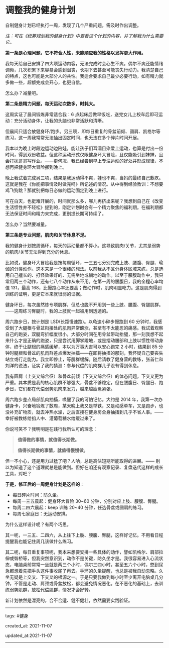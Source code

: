 # 调整我的健身计划

自制健身计划已经执行一周，发现了几个严重问题，需及时作出调整。

_注：可在《统筹规划我的健身计划》中查看这个计划的内容，并了解我为什么需要它。_

**第一条是心理问题，它不符合人性，未能顺应我的性格以发挥更大作用。**

我每天给自己安排了四大项运动内容，无法完成时会心生不爽。偶尔不爽还能情绪调频，几次积累下来容易会感到沮丧，长期下去甚至可能丧失行动力。我清楚自己的特点，这也可能是大部分人的共性。我适合要求自己最少必要行动，如有精力就多做一些，超额完成会开心，也更自信。

怎么办？减量吧。

**第二条是精力问题，每天运动次数多，时耗大。**

这周实证了晨间锻炼非常适合我：6 点起床后做早饭吃，送完女儿上校车后即可运动：充分活动身体，让我的头脑也非常活跃和清晰。

但晨间只适合放健身环/跑步。另三项，即每日重复的骨盆前倾、圆肩、凯格尔等练习，这一周我常常无法抽出固定时间，也无法在多个碎片时间开展。

我本以为晚上时段边运动边陪娃，能让孩子们耳濡目染爱上运动，也算是付出一份时间，得到双份收益。但这种运动形式仅限健身环大冒险，且仅能吸引到妹妹，且会打扰哥哥写作业。——更何况，我已经尝到早上专注运动的好处并形成规律，不想再把健身环大冒险挪到晚上。

晚上我试着完成另三项，结果是我运动得不爽，娃也不爽，当妈的最终自己歉疚。这就是我在《你能把事情及时做完吗》所记述的情况。从中得到经验教训：不想要鸡飞狗跳？那就别把每日必做的运动固定到晚上进行。

可在白天，也挺难开展的，时间就那么多，哪儿再挤出来呢？我想到自己在《改变生活惯性并不轻松》提到的，刚定计划时会有一个精力聚焦的福利期。在福利期都无法保证时间和精力来完成，更别提长期可持续了。

怎么办？当然要减量。

**第三条是专业问题，肌肉和关节休息不足。**

我的健身计划按周循环，每天的运动量都不算小。这导致肌肉/关节，尤其是弱势的肌肉/关节无法得到充分的休息。

比如说，健身环大冒险我是按每周循环，一三五七分别完成上肢、腰腹、臀腿、瑜伽的分类动作。这本来是一个很棒的想法。以前我从不区分身体区域来练，总是选用自己擅长的、打怪效果好的、无需坐地或躺地的动作。以至于腰腹动作中，我只常用两三个动作，还有七八个动作从来不用。在第一周的腰腹日，我的全程心率均值 131，最高 168，比慢跑心率还要高；做动作时，肌肉明显吃力。这是肌肉得到训练的证明，更是它本来就很弱的证据。

健身环日，每次虽然练专项肌群，但总也脱不开用到一些上肢、腰腹、臀腿肌群。——这周练习臀腿时，我的上肢就一起被用到透透的。

周六跑步日，按计划是 LSD(长距慢速跑)。以龟速小碎步慢跑到 60 分钟时，我感受到了大腿根与骨盆衔接处的肌肉异常酸涨，甚至有不太能忍的痛感。我试着观察自己的跑姿，双腿弯折幅度很小，大部分时间在用骨盆带动抬腿，那一刻我想不起来什么才是正确的跑姿，只是尝试用脚掌蹬地，或是摆动腰部和上肢以惯性带动身体，终于让腿根的痛感缓解，本以为万事大吉可以安心跑完 2 小时，结果到 85 分钟时腿根和骨盆的肌肉群差点爆发抽搐——在即将抽搐的那刻，我怀疑自己要丧失站立或行走能力。我立即停止，等肌群缓解。随后请教了健身营的教练，张首仁和刘洋的说法，证实了我的猜测：参与代偿的肌肉群几乎没有得到休息。

我有圆肩（上交叉综合征）和骨盆前倾（下交叉综合征）的体态问题，下交叉更为严重。其本质是我的核心肌群不够强大，骨盆不够稳定，但在腰腹日、臀腿日、跑步日，它们都在代偿弱势肌肉来发力，越来越疲惫紧张。

周六跑步差点局部肌肉抽搐，唤醒了我的可怕记忆。大约是 2014 年，我第一次办健身卡，兴奋地锻炼了数周，某天晚上我又是举铁，又是动感单车，又是跑步，也没补充矿物质，就去冲热水澡，之后直接在健身房全身抽搐到几乎不省人事。——幸好被教练给掐人中、灌葡萄糖水给缓过来了。

你说可笑不？我明明是在践行我所认可的理念：

> **值得做的事情，就值得长期做。**
> 
> **值得长期做的事情，就值得慢慢做。**

但一不小心，还是用力过猛了吧？人呐，总是高估短期所能取得的进展。—— 别以为知道了这个道理就总是能做到。但好在咱还有观察记录、复盘迭代这样的成长工具，对吧？

**于是，修正后的一周健身计划是这样的**：

- 每日碎片时间：防久坐。
- 每周一三五晨起：健身环大冒险 30~60 分钟，分别对应上肢、腰腹、臀腿。
- 每周二四六晨起：keep 训练 20~40 分钟，任选骨盆或圆肩的练习。
- 每周七家庭日：无运动安排。

为什么这样设计呢？有两个巧思。

其一呢，一三五、二四六，从上往下上肢、腰腹、臀腿，这样好记忆。不用看日程提醒我也能记住周几该做什么练习。

其二呢，每日重复事项呢，我本来想要安排一些具体的动作，譬如凯格尔、肩部拉伸或臀桥等，但我突然意识到，动作不是关键，防久坐才是。我很容易进入心流状态，电脑桌前常常一坐就是两三个小时，偶尔三四小时，甚至五六个小时，憋到尿急都想着先把手头这件事收尾了再去。手环的久坐提醒，也总是被我自动忽略。久坐无疑是上交叉、下交叉的根源之一。于是只要我做到每小时至少离开电脑桌几分钟，不管是走动、肩颈或骨盆放松，都会避免情况恶化。在不恶化的基础上，去训练弱势肌群，放松代偿肌群，情况才会好转。

新计划依然是漂亮的，合不合适、健不健壮，依然需要实践验证。

---

tags: #健身

created_at: 2021-11-07

updated_at:2021-11-07

---